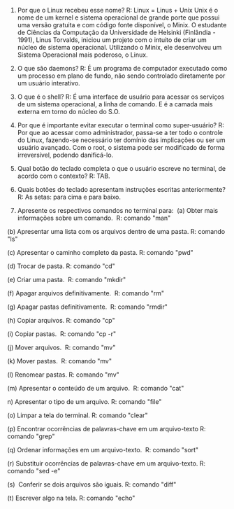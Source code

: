 1. Por que o Linux recebeu esse nome? 
R: Linux = Linus + Unix 
Unix é o nome de um kernel e sistema operacional de grande porte que possui uma versão gratuita e com código fonte disponível, o Minix.
O estudante de Ciências da Computação da Universidade de Helsinki (Finlândia - 1991), Linus Torvalds, iniciou um projeto com o intuito 
de criar um núcleo de sistema operacional. Utilizando o Minix, ele desenvolveu um Sistema Operacional mais poderoso, o Linux.

2. O que são daemons?
R: É um programa de computador executado como um processo em plano de fundo, não sendo controlado diretamente por um usuário interativo.

3. O que é o shell?
R: É uma interface de usuário para acessar os serviços de um sistema operacional, a linha de comando.
E é a camada mais externa em torno do núcleo do S.O.

4. Por que é importante evitar executar o terminal como super-usuário?
R: Por que ao acessar como administrador, passa-se a ter todo o controle do Linux, fazendo-se necessário ter domínio das implicações ou 
ser um usuário avançado. Com o root, o sistema pode ser modificado de forma irreversível, podendo danificá-lo.

5. Qual botão do teclado completa o que o usuário escreve no terminal, de acordo com o contexto?
R: TAB.

6. Quais botões do teclado apresentam instruções escritas anteriormente?
R: As setas: para cima e para baixo.

7. Apresente os respectivos comandos no terminal para: 
(a) Obter mais informações sobre um comando. 
R: comando "man"

(b) Apresentar uma lista com os arquivos dentro de uma pasta.
R: comando "ls"

(c) Apresentar o caminho completo da pasta.
R: comando "pwd"

(d) Trocar de pasta.
R: comando "cd" 

(e) Criar uma pasta. 
R: comando "mkdir"

(f) Apagar arquivos definitivamente. 
R: comando "rm"

(g) Apagar pastas definitivamente. 
R: comando "rmdir"

(h) Copiar arquivos.
R: comando "cp"

(i) Copiar pastas. 
R: comando "cp -r"

(j) Mover arquivos. 
R: comando "mv"

(k) Mover pastas. 
R: comando "mv"

(l) Renomear pastas.
R: comando "mv"

(m) Apresentar o conteúdo de um arquivo. 
R: comando "cat"

n) Apresentar o tipo de um arquivo.
R: comando "file"

(o) Limpar a tela do terminal.
R: comando "clear"

(p) Encontrar ocorrências de palavras-chave em um arquivo-texto
R: comando "grep"

(q) Ordenar informações em um arquivo-texto. 
R: comando "sort"

(r) Substituir ocorrências de palavras-chave em um arquivo-texto.
R: comando "sed -e"

(s)  Conferir se dois arquivos são iguais.
R: comando "diff"

(t) Escrever algo na tela.
R: comando "echo" 
